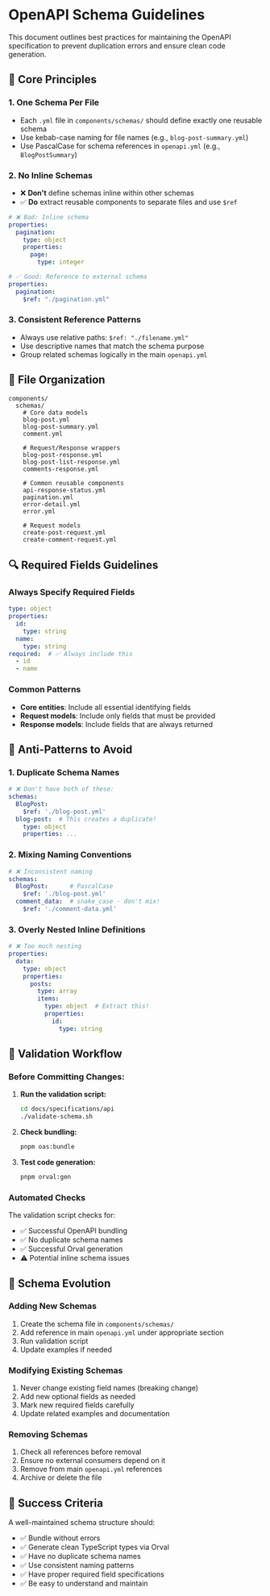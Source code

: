 # OpenAPI Schema Guidelines

This document outlines best practices for maintaining the OpenAPI specification to prevent duplication errors and ensure clean code generation.

## 🎯 Core Principles

### 1. **One Schema Per File**
- Each `.yml` file in `components/schemas/` should define exactly one reusable schema
- Use kebab-case naming for file names (e.g., `blog-post-summary.yml`)
- Use PascalCase for schema references in `openapi.yml` (e.g., `BlogPostSummary`)

### 2. **No Inline Schemas**
- ❌ **Don't** define schemas inline within other schemas
- ✅ **Do** extract reusable components to separate files and use `$ref`

```yaml
# ❌ Bad: Inline schema
properties:
  pagination:
    type: object
    properties:
      page:
        type: integer

# ✅ Good: Reference to external schema
properties:
  pagination:
    $ref: "./pagination.yml"
```

### 3. **Consistent Reference Patterns**
- Always use relative paths: `$ref: "./filename.yml"`
- Use descriptive names that match the schema purpose
- Group related schemas logically in the main `openapi.yml`

## 📁 File Organization

```
components/
  schemas/
    # Core data models
    blog-post.yml
    blog-post-summary.yml
    comment.yml
    
    # Request/Response wrappers
    blog-post-response.yml
    blog-post-list-response.yml
    comments-response.yml
    
    # Common reusable components
    api-response-status.yml
    pagination.yml
    error-detail.yml
    error.yml
    
    # Request models
    create-post-request.yml
    create-comment-request.yml
```

## 🔍 Required Fields Guidelines

### Always Specify Required Fields
```yaml
type: object
properties:
  id:
    type: string
  name:
    type: string
required:  # ✅ Always include this
  - id
  - name
```

### Common Patterns
- **Core entities**: Include all essential identifying fields
- **Request models**: Include only fields that must be provided
- **Response models**: Include fields that are always returned

## 🚫 Anti-Patterns to Avoid

### 1. **Duplicate Schema Names**
```yaml
# ❌ Don't have both of these:
schemas:
  BlogPost:
    $ref: './blog-post.yml'
  blog-post:  # This creates a duplicate!
    type: object
    properties: ...
```

### 2. **Mixing Naming Conventions**
```yaml
# ❌ Inconsistent naming
schemas:
  BlogPost:      # PascalCase
    $ref: './blog-post.yml'
  comment_data:  # snake_case - don't mix!
    $ref: './comment-data.yml'
```

### 3. **Overly Nested Inline Definitions**
```yaml
# ❌ Too much nesting
properties:
  data:
    type: object
    properties:
      posts:
        type: array
        items:
          type: object  # Extract this!
          properties:
            id:
              type: string
```

## 🔧 Validation Workflow

### Before Committing Changes:

1. **Run the validation script:**
   ```bash
   cd docs/specifications/api
   ./validate-schema.sh
   ```

2. **Check bundling:**
   ```bash
   pnpm oas:bundle
   ```

3. **Test code generation:**
   ```bash
   pnpm orval:gen
   ```

### Automated Checks

The validation script checks for:
- ✅ Successful OpenAPI bundling
- ✅ No duplicate schema names
- ✅ Successful Orval generation
- ⚠️  Potential inline schema issues

## 📝 Schema Evolution

### Adding New Schemas
1. Create the schema file in `components/schemas/`
2. Add reference in main `openapi.yml` under appropriate section
3. Run validation script
4. Update examples if needed

### Modifying Existing Schemas
1. Never change existing field names (breaking change)
2. Add new optional fields as needed
3. Mark new required fields carefully
4. Update related examples and documentation

### Removing Schemas
1. Check all references before removal
2. Ensure no external consumers depend on it
3. Remove from main `openapi.yml` references
4. Archive or delete the file

## 🎉 Success Criteria

A well-maintained schema structure should:
- ✅ Bundle without errors
- ✅ Generate clean TypeScript types via Orval
- ✅ Have no duplicate schema names
- ✅ Use consistent naming patterns
- ✅ Have proper required field specifications
- ✅ Be easy to understand and maintain
